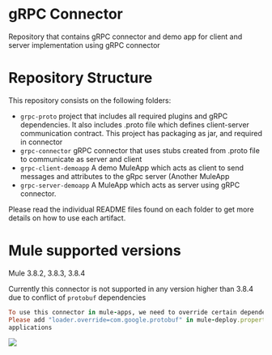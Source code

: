 # gRPC Connector

Repository that contains gRPC connector and demo app for client and server implementation using gRPC connector

# Repository Structure
This repository consists on the following folders:

* `grpc-proto` project that includes all required plugins and gRPC dependencies. It also includes .proto file which defines
client-server communication contract. This project has packaging as jar, and required in connector
* `grpc-connector` gRPC connector that uses stubs created from .proto file to communicate as server and client
* `grpc-client-demoapp` A demo MuleApp which acts as client to send messages and attributes to the gRpc server (Another MuleApp
* `grpc-server-demoapp` A MuleApp which acts as server using gRPC connector.

Please read the individual README files found on each folder to get more details on how to use each artifact.

# Mule supported versions
Mule 3.8.2, 3.8.3, 3.8.4 

Currently this connector is not supported in any version higher than 3.8.4 due to conflict of `protobuf` 
dependencies

```ruby
To use this connector in mule-apps, we need to override certain dependencies.
Please add "loader.override=com.google.protobuf" in mule-deploy.properties in all mule 
applications
```


![](https://github.com/mulesoft-labs/grpc-connector)
